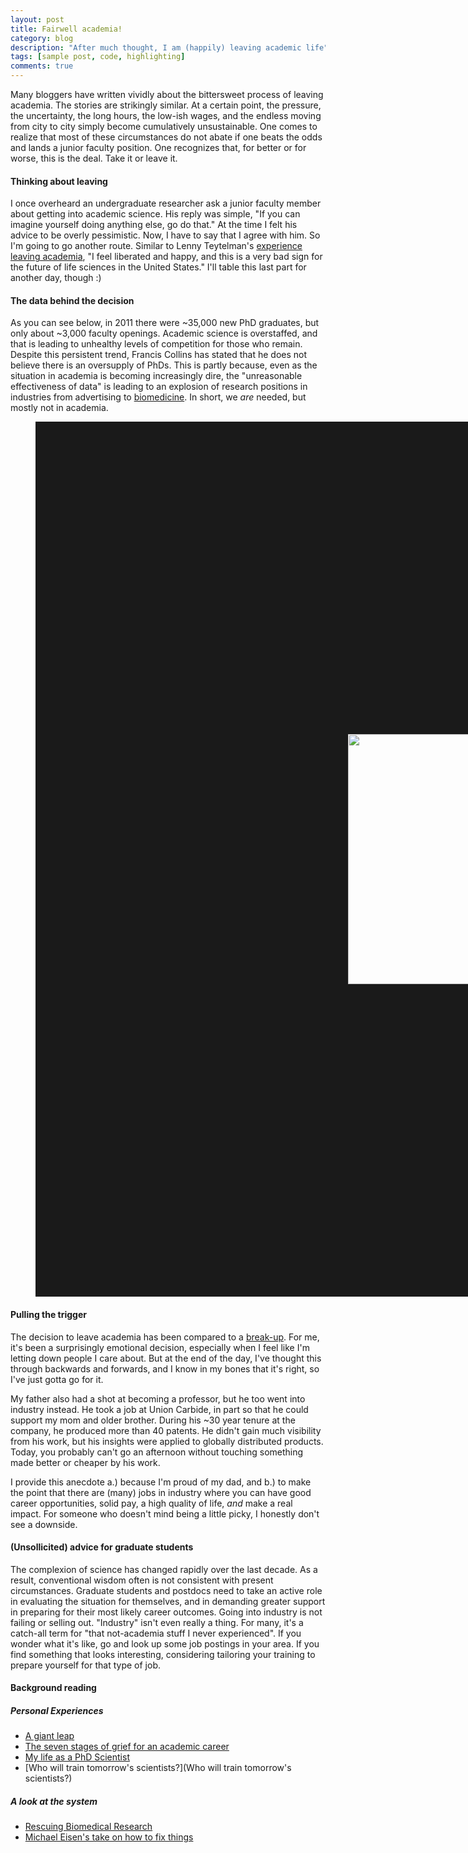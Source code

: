 ```yaml
---
layout: post
title: Fairwell academia!
category: blog
description: "After much thought, I am (happily) leaving academic life"
tags: [sample post, code, highlighting]
comments: true
---
```

Many bloggers have written vividly about the bittersweet process of leaving academia. The stories are strikingly similar. At a certain point, the pressure, the uncertainty, the long hours, the low-ish wages, and the endless moving from city to city simply become cumulatively unsustainable. One comes to realize that most of these circumstances do not abate if one beats the odds and lands a junior faculty position. One recognizes that, for better or for worse, this is the deal. Take it or leave it.

#### Thinking about leaving
I once overheard an undergraduate researcher ask a junior faculty member about getting into academic science. His reply was simple, "If you can imagine yourself doing anything else, go do that." At the time I felt his advice to be overly pessimistic. Now, I have to say that I agree with him. So I'm going to go another route. Similar to Lenny Teytelman's [experience leaving academia](http://anothersb.blogspot.com/2014/02/goodbye-academia.html), "I feel liberated and happy, and this is a very bad sign for the future of life sciences in the United States." I'll table this last part for another day, though :)


#### The data behind the decision
As you can see below, in 2011 there were ~35,000 new PhD graduates, but only about ~3,000 faculty openings. Academic science is overstaffed, and that is leading to unhealthy levels of competition for those who remain. Despite this persistent trend, Francis Collins has stated that he does not believe there is an oversupply of PhDs. This is partly because, even as the situation in academia is becoming increasingly dire, the "unreasonable effectiveness of data" is leading to an explosion of research positions in industries from advertising to [biomedicine](http://sciencecareers.sciencemag.org/career_magazine/previous_issues/articles/2014_06_13/science.opms.r1400143). In short, we _are_ needed, but mostly not in academia.

<figure>
    <a href="http://anothersb.blogspot.com/2014/07/who-will-train-tomorrows-scientists.html"><img src="{{ site.url }}/images/ScienceOverstaffed.jpg" HEIGHT="400" WIDTH="600" BORDER="500" ALIGN="middle"> </a>
</figure>


#### Pulling the trigger

The decision to leave academia has been compared to a [break-up](http://anothersb.blogspot.com/2014/04/dear-academia-i-loved-you-but-im.html). For me, it's been a surprisingly emotional decision, especially when I feel like I'm letting down people I care about. But at the end of the day, I've thought this through backwards and forwards, and I know in my bones that it's right, so I've just gotta go for it.

My father also had a shot at becoming a professor, but he too went into industry instead. He took a job at Union Carbide, in part so that he could support my mom and older brother. During his ~30 year tenure at the company, he produced more than 40 patents. He didn't gain much visibility from his work, but his insights were applied to globally distributed products. Today, you probably can't go an afternoon without touching something made better or cheaper by his work. 

I provide this anecdote a.) because I'm proud of my dad, and b.) to make the point that there are (many) jobs in industry where you can have good career opportunities, solid pay, a high quality of life, _and_ make a real impact. For someone who doesn't mind being a little picky, I honestly don't see a downside. 

#### (Unsollicited) advice for graduate students
The complexion of science has changed rapidly over the last decade. As a result, conventional wisdom often is not consistent with present circumstances. Graduate students and postdocs need to take an active role in evaluating the situation for themselves, and in demanding greater support in preparing for their most likely career outcomes. Going into industry is not failing or selling out. "Industry" isn't even really a thing. For many, it's a catch-all term for "that not-academia stuff I never experienced". If you wonder what it's like, go and look up some job postings in your area. If you find something that looks interesting, considering tailoring your training to prepare yourself for that type of job.

#### Background reading

##### Personal Experiences
- [A giant leap](http://m.sciencemag.org/content/345/6192/110)
- [The seven stages of grief for an academic career](http://bioluminate.blogspot.com/2014/02/the-seven-stages-of-grief-for-academic.html)
- [My life as a PhD Scientist](http://anothersb.blogspot.com/2014/03/my-life-as-phd-scientist-you-should.html)
- [Who will train tomorrow's scientists?](Who will train tomorrow's scientists?)

##### A look at the system
- [Rescuing Biomedical Research](http://www.pnas.org/content/111/16/5773.full)
- [Michael Eisen's take on how to fix things](http://www.michaeleisen.org/blog/?p=1270)